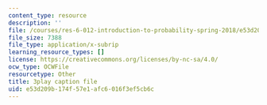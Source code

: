 ```yaml
---
content_type: resource
description: ''
file: /courses/res-6-012-introduction-to-probability-spring-2018/e53d209b174f57e1afc6016f3ef5cb6c_8QyQSZQ4uKQ.vtt
file_size: 7388
file_type: application/x-subrip
learning_resource_types: []
license: https://creativecommons.org/licenses/by-nc-sa/4.0/
ocw_type: OCWFile
resourcetype: Other
title: 3play caption file
uid: e53d209b-174f-57e1-afc6-016f3ef5cb6c
---
```


